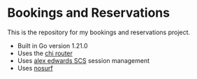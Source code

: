 # Bookings and Reservations

This is the repository for my bookings and reservations project.

- Built in Go version 1.21.0
- Uses the [chi router](https://github.com/go-chi/chi/v5 )
- Uses [alex edwards SCS](https://github.com/alexedwards/scs/v2) session management 
- Uses [nosurf](https://github.com/justinas/nosurf)